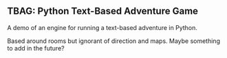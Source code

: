 ## TBAG: Python Text-Based Adventure Game

A demo of an engine for running a text-based adventure in Python.

Based around rooms but ignorant of direction and maps. Maybe something to add in the future?